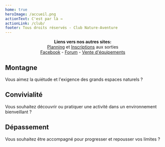 ```yaml
---
home: true
heroImage: /accueil.png
actionText: C'est par là →
actionLink: /club/
footer: Tous droits réservés - Club Nature-Aventure
---
```


<div class="header">
<center>
<b>Liens vers nos autres sites:</b></br>
<a href="https://docs.google.com/spreadsheets/d/1AW-J2M8-Y86XnBuipEmU6pKEYQKVvhy5MC7zW5YKC9Q">Planning</a> et <a href="https://docs.google.com/spreadsheets/d/1Zzor_8OPznzXVu0C892T2ZfACZxG8KY2uerv4Qn19LE">Inscriptions</a> aux sorties</br>
<a href="https://www.facebook.com/Club-Nature-Aventure-1590487804525243/">Facebook</a> - <a href="http://escalade-rando.forumactif.org/">Forum</a> - <a href="https://docs.google.com/spreadsheets/d/1NqfPB2b5EaNAim-PlklYo5Ytr7gYC0_Tzl8CFB0zEqk">Vente d'équipements</a>
</center>
</div>

<div class="features">
  <div class="feature">
    <h2>Montagne</h2>
    <p>Vous aimez la quiétude et l'exigence des grands espaces naturels ?</p>
  </div>
  <div class="feature">
    <h2>Convivialité</h2>
    <p>Vous souhaitez découvrir ou pratiquer une activité dans un environnement bienveillant ?</p>
  </div>
  <div class="feature">
    <h2>Dépassement</h2>
    <p>Vous souhaitez être accompagné pour progresser et repousser vos limites ?</p>
  </div>
</div>

